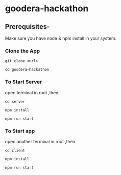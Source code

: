 # goodera-hackathon
## Prerequisites-
Make sure you have node & npm install in your system. 

### Clone the App

```
git clone <url>

cd goodera-hackathon
```
### To Start Server

open terminal in root ,then
```
cd server

npm install

npm run start
```

### To Start app

open another terminal in root ,then
```
cd client

npm install

npm run start
```
